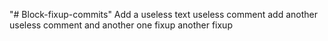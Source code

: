 "# Block-fixup-commits" 
Add a useless text
useless comment
add another useless comment
and another one
fixup
another fixup